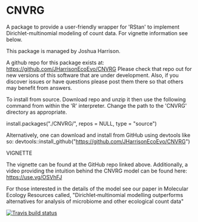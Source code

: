 # CNVRG

A package to provide a user-friendly wrapper for 'RStan' to implement Dirichlet-multinomial modeling of count data. For vignette information see below.

This package is managed by Joshua Harrison.

A github repo for this package exists at: https://github.com/JHarrisonEcoEvo/CNVRG
Please check that repo out for new versions of this software that are under development. Also, if you discover issues or have questions please post them there so that others may benefit from answers.

To install from source. Download repo and unzip it then use the following command from within the 'R' interpreter. 
Change the path to the 'CNVRG' directory as appropriate. 

install.packages("./CNVRG/", repos = NULL, type = "source")

Alternatively, one can download and install from GitHub using devtools like so: 
devtools::install_github("https://github.com/JHarrisonEcoEvo/CNVRG")

VIGNETTE

The vignette can be found at the GitHub repo linked above. Additionally, a video providing the intuition behind the CNVRG model can be found here: https://use.vg/OSVhFJ

For those interested in the details of the model see our paper in Molecular Ecology Resources called, "Dirichlet‐multinomial modelling outperforms alternatives for analysis of microbiome and other ecological count data"


<!-- badges: start -->
[![Travis build status](https://travis-ci.com/JHarrisonEcoEvo/CNVRG.svg?branch=master)](https://travis-ci.com/JHarrisonEcoEvo/CNVRG)
<!-- badges: end -->
